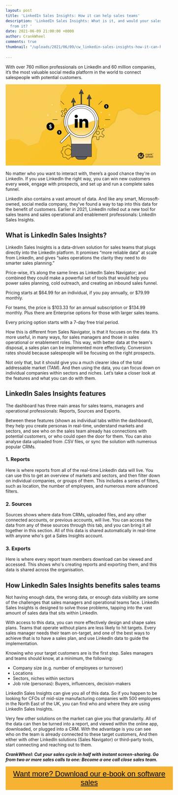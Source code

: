 ```yaml
---
layout: post
title: 'LinkedIn Sales Insights: How it can help sales teams'
description: 'LinkedIn Sales Insights: What is it, and would your sales team benefit
  from it? '
date: 2021-06-09 21:00:00 +0000
author: CrankWheel
comments: true
thumbnail: "/uploads/2021/06/09/cw_linkedin-sales-insights-how-it-can-help-sales-teams.png"

---
```

With over 760 million professionals on LinkedIn and 60 million companies, it’s the most valuable social media platform in the world to connect salespeople with potential customers.

![](/uploads/2021/06/09/cw_linkedin-sales-insights-how-it-can-help-sales-teams.png)

No matter who you want to interact with, there’s a good chance they're on LinkedIn. If you use LinkedIn the right way, you can win new customers every week, engage with prospects, and set up and run a complete sales funnel.

LinkedIn also contains a vast amount of data. And like any smart, Microsoft-owned, social media company, they've found a way to tap into this data for the benefit of customers. Earlier in 2021, LinkedIn rolled out a new tool for sales teams and sales operational and enablement professionals: LinkedIn Sales Insights.

## What is LinkedIn Sales Insights?

LinkedIn Sales Insights is a data-driven solution for sales teams that plugs directly into the LinkedIn platform. It promises “more reliable data” at scale from LinkedIn, and gives “sales operations the clarity they need to do smarter sales planning.”

Price-wise, it’s along the same lines as LinkedIn Sales Navigator; and combined they could make a powerful set of tools that would help you power sales planning, cold outreach, and creating an inbound sales funnel.

Pricing starts at $64.99 for an individual, if you pay annually, or $79.99 monthly.

For teams, the price is $103.33 for an annual subscription or $134.99 monthly. Plus there are Enterprise options for those with larger sales teams.

Every pricing option starts with a 7-day free trial period.

How this is different from Sales Navigator, is that it focuses on the data. It’s more useful, in many ways, for sales managers and those in sales operational or enablement roles. This way, with better data at the team's disposal, a sales plan can be implemented more effectively. Conversion rates should because salespeople will be focusing on the right prospects.

Not only that, but it should give you a much clearer idea of the total addressable market (TAM). And then using the data, you can focus down on individual companies within sectors and niches. Let’s take a closer look at the features and what you can do with them.

## LinkedIn Sales Insights features

The dashboard has three main areas for sales teams, managers and operational professionals: Reports, Sources and Exports.

Between these features (shown as individual tabs within the dashboard), they help you create personas in real-time, understand markets and sectors, and see who on the sales team already has connections with potential customers, or who could open the door for them. You can also analyse data uploaded from .CSV files, or sync the solution with numerous popular CRMs.

### 1. Reports

Here is where reports from all of the real-time LinkedIn data will live. You can use this to get an overview of markets and sectors, and then filter down on individual companies, or groups of them. This includes a series of filters, such as location, the number of employees, and numerous more advanced filters.

### 2. Sources

Sources shows where data from CRMs, uploaded files, and any other connected accounts, or previous accounts, will live. You can access the data from any of these sources through this tab, and you can bring it all together in this section. All of this data is shared automatically in real-time with anyone who's got a Sales Insights account.

### 3. Exports

Here is where every report team members download can be viewed and accessed. This shows who's creating reports and exporting them, and this data is shared across the organisation.

## How LinkedIn Sales Insights benefits sales teams

Not having enough data, the wrong data, or enough data visibility are some of the challenges that sales managers and operational teams face. LinkedIn Sales Insights is designed to solve those problems, tapping into the vast amount of sales data that sits within LinkedIn.

With access to this data, you can more effectively design and shape sales plans. Teams that operate without plans are less likely to hit targets. Every sales manager needs their team on-target, and one of the best ways to achieve that is to have a sales plan, and use LinkedIn data to guide the implementation.

Knowing who your target customers are is the first step. Sales managers and teams should know, at a minimum, the following:

* Company size (e.g. number of employees or turnover)
* Locations
* Sectors, niches within sectors
* Job role (personas): Buyers, influencers, decision-makers

LinkedIn Sales Insights can give you all of this data. So if you happen to be looking for CFOs of mid-size manufacturing companies with 500 employees in the North East of the UK, you can find who and where they are using LinkedIn Sales Insights.

Very few other solutions on the market can give you that granularity. All of the data can then be turned into a report, and viewed within the online app, downloaded, or plugged into a CRM. With the advantage is you can see who on the team is already connected to these target customers, And then either with other LinkedIn solutions (Sales Navigator) or third-party tools, start connecting and reaching out to them.

**_CrankWheel: Cut your sales cycle in half with instant screen-sharing. Go from two or more sales calls to one: Become a one call close sales team._**

<style> .btn-signup { padding-top: 11px !important; border-radius: 0px !important; background-color: #f6b333; text-align: center; padding: 10px 20px !important; border: 0px !important; width: 100%; margin-bottom: 20px; } .btn-signup a { color: black !important; font-family: 'Titillium Web', sans-serif; font-size: 24px !important; font-weight: normal !important; } </style>

<div class="btn-signup"><a style="cursor: pointer;" href="/sign-up-to-download">Want more? Download our e-book on software sales</a></div>